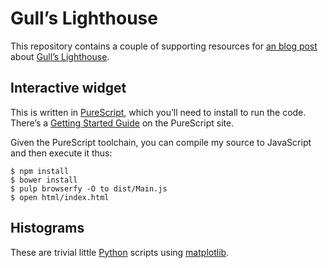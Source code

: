 # Gull’s Lighthouse

This repository contains a couple of supporting resources for
[an blog post](https://mjoldfield.com/atelier/atelier-dest/2017/10/gulls-lighthouse.html)
about [Gull’s Lighthouse](http://www.di.fc.ul.pt/~jpn/r/bugs/lighthouse.html).

## Interactive widget

This is written in [PureScript](http://www.purescript.org), which you’ll
need to install to run the code. There’s a [Getting Started Guide](https://github.com/purescript/documentation/blob/master/guides/Getting-Started.md) on the PureScript site.

Given the PureScript toolchain, you can compile my source to JavaScript
and then execute it thus:

    $ npm install
    $ bower install
    $ pulp browserfy -O to dist/Main.js
    $ open html/index.html

## Histograms

These are trivial little [Python](https://www.python.org) scripts using
[matplotlib](https://matplotlib.org).

   